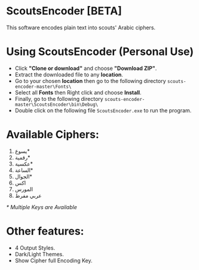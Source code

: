 # **ScoutsEncoder [BETA]**
This software encodes plain text into scouts' Arabic ciphers.


# Using ScoutsEncoder (Personal Use)
- Click **"Clone or download"** and choose **"Download ZIP"**.
- Extract the downloaded file to any **location**.
- Go to your chosen **location** then go to the following directory
`
scouts-encoder-master\Fonts\
`
- Select all **Fonts** then Right click and choose **Install**.
- Finally, go to the following directory
`
scouts-encoder-master\ScoutsEncoder\bin\Debug\
`
- Double click on the following file
`
ScoutsEncoder.exe
`
to run the program.


# Available Ciphers:
1. يسوع*
2. رقمية*
3. عكسية*
4. الساعة*
5. الجوال*
6. اكس
7. المورس
8. عربي مفرط

_* Multiple Keys are Available_


# Other features:
- 4 Output Styles.
- Dark/Light Themes.
- Show Cipher full Encoding Key.